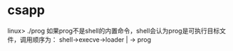 # csapp
linux> ./prog
如果prog不是shell的内置命令，shell会认为prog是可执行目标文件，调用顺序为：
    shell->execve->loader
                  |
                  -> prog
